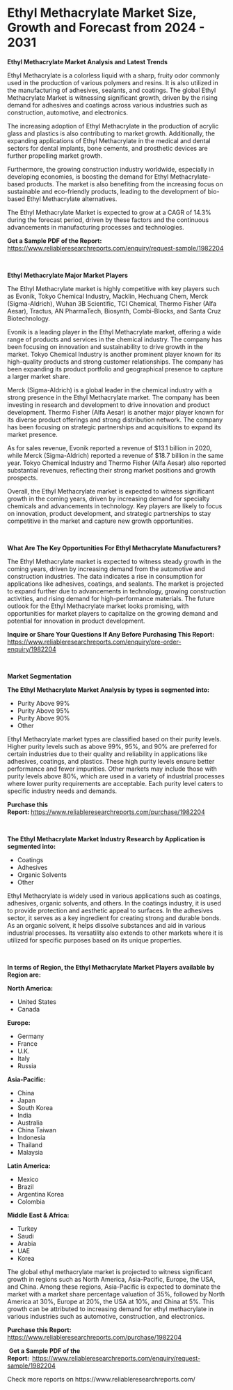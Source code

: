 <p><h1>Ethyl Methacrylate Market Size, Growth and Forecast from 2024 - 2031</h1></p><p><strong>Ethyl Methacrylate Market Analysis and Latest Trends</strong></p>
<p><p>Ethyl Methacrylate is a colorless liquid with a sharp, fruity odor commonly used in the production of various polymers and resins. It is also utilized in the manufacturing of adhesives, sealants, and coatings. The global Ethyl Methacrylate Market is witnessing significant growth, driven by the rising demand for adhesives and coatings across various industries such as construction, automotive, and electronics.</p><p>The increasing adoption of Ethyl Methacrylate in the production of acrylic glass and plastics is also contributing to market growth. Additionally, the expanding applications of Ethyl Methacrylate in the medical and dental sectors for dental implants, bone cements, and prosthetic devices are further propelling market growth.</p><p>Furthermore, the growing construction industry worldwide, especially in developing economies, is boosting the demand for Ethyl Methacrylate-based products. The market is also benefiting from the increasing focus on sustainable and eco-friendly products, leading to the development of bio-based Ethyl Methacrylate alternatives.</p><p>The Ethyl Methacrylate Market is expected to grow at a CAGR of 14.3% during the forecast period, driven by these factors and the continuous advancements in manufacturing processes and technologies.</p></p>
<p><strong>Get a Sample PDF of the Report:&nbsp;</strong> <a href="https://www.reliableresearchreports.com/enquiry/request-sample/1982204">https://www.reliableresearchreports.com/enquiry/request-sample/1982204</a></p>
<p>&nbsp;</p>
<p><strong>Ethyl Methacrylate Major Market Players</strong></p>
<p><p>The Ethyl Methacrylate market is highly competitive with key players such as Evonik, Tokyo Chemical Industry, Macklin, Hechuang Chem, Merck (Sigma-Aldrich), Wuhan 3B Scientific, TCI Chemical, Thermo Fisher (Alfa Aesar), Tractus, AN PharmaTech, Biosynth, Combi-Blocks, and Santa Cruz Biotechnology.</p><p>Evonik is a leading player in the Ethyl Methacrylate market, offering a wide range of products and services in the chemical industry. The company has been focusing on innovation and sustainability to drive growth in the market. Tokyo Chemical Industry is another prominent player known for its high-quality products and strong customer relationships. The company has been expanding its product portfolio and geographical presence to capture a larger market share.</p><p>Merck (Sigma-Aldrich) is a global leader in the chemical industry with a strong presence in the Ethyl Methacrylate market. The company has been investing in research and development to drive innovation and product development. Thermo Fisher (Alfa Aesar) is another major player known for its diverse product offerings and strong distribution network. The company has been focusing on strategic partnerships and acquisitions to expand its market presence.</p><p>As for sales revenue, Evonik reported a revenue of $13.1 billion in 2020, while Merck (Sigma-Aldrich) reported a revenue of $18.7 billion in the same year. Tokyo Chemical Industry and Thermo Fisher (Alfa Aesar) also reported substantial revenues, reflecting their strong market positions and growth prospects.</p><p>Overall, the Ethyl Methacrylate market is expected to witness significant growth in the coming years, driven by increasing demand for specialty chemicals and advancements in technology. Key players are likely to focus on innovation, product development, and strategic partnerships to stay competitive in the market and capture new growth opportunities.</p></p>
<p>&nbsp;</p>
<p><strong>What Are The Key Opportunities For Ethyl Methacrylate Manufacturers?</strong></p>
<p><p>The Ethyl Methacrylate market is expected to witness steady growth in the coming years, driven by increasing demand from the automotive and construction industries. The data indicates a rise in consumption for applications like adhesives, coatings, and sealants. The market is projected to expand further due to advancements in technology, growing construction activities, and rising demand for high-performance materials. The future outlook for the Ethyl Methacrylate market looks promising, with opportunities for market players to capitalize on the growing demand and potential for innovation in product development.</p></p>
<p><strong>Inquire or Share Your Questions If Any Before Purchasing This Report:</strong> <a href="https://www.reliableresearchreports.com/enquiry/pre-order-enquiry/1982204">https://www.reliableresearchreports.com/enquiry/pre-order-enquiry/1982204</a></p>
<p>&nbsp;</p>
<p><strong>Market Segmentation</strong></p>
<p><strong>The Ethyl Methacrylate Market Analysis by types is segmented into:</strong></p>
<p><ul><li>Purity Above 99%</li><li>Purity Above 95%</li><li>Purity Above 90%</li><li>Other</li></ul></p>
<p><p>Ethyl Methacrylate market types are classified based on their purity levels. Higher purity levels such as above 99%, 95%, and 90% are preferred for certain industries due to their quality and reliability in applications like adhesives, coatings, and plastics. These high purity levels ensure better performance and fewer impurities. Other markets may include those with purity levels above 80%, which are used in a variety of industrial processes where lower purity requirements are acceptable. Each purity level caters to specific industry needs and demands.</p></p>
<p><strong>Purchase this Report:&nbsp;</strong><a href="https://www.reliableresearchreports.com/purchase/1982204">https://www.reliableresearchreports.com/purchase/1982204</a></p>
<p>&nbsp;</p>
<p><strong>The Ethyl Methacrylate Market Industry Research by Application is segmented into:</strong></p>
<p><ul><li>Coatings</li><li>Adhesives</li><li>Organic Solvents</li><li>Other</li></ul></p>
<p><p>Ethyl Methacrylate is widely used in various applications such as coatings, adhesives, organic solvents, and others. In the coatings industry, it is used to provide protection and aesthetic appeal to surfaces. In the adhesives sector, it serves as a key ingredient for creating strong and durable bonds. As an organic solvent, it helps dissolve substances and aid in various industrial processes. Its versatility also extends to other markets where it is utilized for specific purposes based on its unique properties.</p></p>
<p>&nbsp;</p>
<p><strong>In terms of Region, the Ethyl Methacrylate Market Players available by Region are:</strong></p>
<p>
    <p> <strong> North America: </strong>
        <ul>
            <li>United States</li>
            <li>Canada</li>
        </ul>
        </p> 
    <p> <strong> Europe: </strong>
        <ul>
            <li>Germany</li>
            <li>France</li>
            <li>U.K.</li>
            <li>Italy</li>
            <li>Russia</li>
        </ul>
        </p> 
    <p> <strong> Asia-Pacific: </strong>
        <ul>
            <li>China</li>
            <li>Japan</li>
            <li>South Korea</li>
            <li>India</li>
            <li>Australia</li>
            <li>China Taiwan</li>
            <li>Indonesia</li>
            <li>Thailand</li>
            <li>Malaysia</li>
        </ul>
        </p> 
    <p> <strong> Latin America: </strong>
        <ul>
            <li>Mexico</li>
            <li>Brazil</li>
            <li>Argentina Korea</li>
            <li>Colombia</li>
        </ul>
        </p> 
    <p> <strong> Middle East & Africa: </strong>
        <ul>
            <li>Turkey</li>
            <li>Saudi</li>
            <li>Arabia</li>
            <li>UAE</li>
            <li>Korea</li>
        </ul>
    </p>
    </p>
<p><p>The global ethyl methacrylate market is projected to witness significant growth in regions such as North America, Asia-Pacific, Europe, the USA, and China. Among these regions, Asia-Pacific is expected to dominate the market with a market share percentage valuation of 35%, followed by North America at 30%, Europe at 20%, the USA at 10%, and China at 5%. This growth can be attributed to increasing demand for ethyl methacrylate in various industries such as automotive, construction, and electronics.</p></p>
<p><strong>Purchase this Report: </strong><a href="https://www.reliableresearchreports.com/purchase/1982204">https://www.reliableresearchreports.com/purchase/1982204</a></p>
<p>&nbsp;<strong>Get a Sample PDF of the Report:&nbsp;&nbsp;</strong><a href="https://www.reliableresearchreports.com/enquiry/request-sample/1982204">https://www.reliableresearchreports.com/enquiry/request-sample/1982204</a></p>
<p><strong></strong></p>
<p>Check more reports on https://www.reliableresearchreports.com/</p>